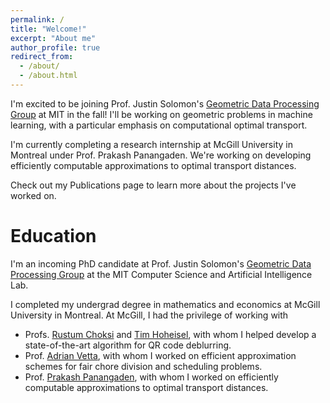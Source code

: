 ```yaml
---
permalink: /
title: "Welcome!"
excerpt: "About me"
author_profile: true
redirect_from: 
  - /about/
  - /about.html
---
```


I'm excited to be joining Prof. Justin Solomon's [Geometric Data Processing Group](https://groups.csail.mit.edu/gdpgroup/) at MIT in the fall! I'll be working on geometric problems in machine learning, with a particular emphasis on computational optimal transport.

I'm currently completing a research internship at McGill University in Montreal under Prof. Prakash Panangaden. We're working on developing efficiently computable approximations to optimal transport distances.

Check out my Publications page to learn more about the projects I've worked on.

Education
======
I'm an incoming PhD candidate at Prof. Justin Solomon's [Geometric Data Processing Group](https://groups.csail.mit.edu/gdpgroup/) at the MIT Computer Science and Artificial Intelligence Lab.

I completed my undergrad degree in mathematics and economics at McGill University in Montreal. At McGill, I had the privilege of working with

- Profs. [Rustum Choksi](http://www.math.mcgill.ca/rchoksi/) and [Tim Hoheisel](http://www.math.mcgill.ca/hoheisel/), with whom I helped develop a state-of-the-art algorithm for QR code deblurring.
- Prof. [Adrian Vetta](http://www.math.mcgill.ca/vetta/), with whom I worked on efficient approximation schemes for fair chore division and scheduling problems.
- Prof. [Prakash Panangaden](https://www.cs.mcgill.ca/~prakash/), with whom I worked on efficiently computable approximations to optimal transport distances.
